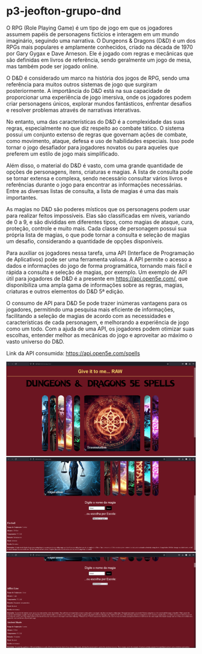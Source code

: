 # p3-jeofton-grupo-dnd

O RPG (Role Playing Game) é um tipo de jogo em que os jogadores assumem papéis de personagens fictícios e interagem em um mundo imaginário, seguindo uma narrativa. O Dungeons & Dragons (D&D) é um dos RPGs mais populares e amplamente conhecidos, criado na década de 1970 por Gary Gygax e Dave Arneson. Ele é jogado com regras e mecânicas que são definidas em livros de referência, sendo geralmente um jogo de mesa, mas também pode ser jogado online.

O D&D é considerado um marco na história dos jogos de RPG, sendo uma referência para muitos outros sistemas de jogo que surgiram posteriormente. A importância do D&D está na sua capacidade de proporcionar uma experiência de jogo imersiva, onde os jogadores podem criar personagens únicos, explorar mundos fantásticos, enfrentar desafios e resolver problemas através de narrativas interativas.

No entanto, uma das características do D&D é a complexidade das suas regras, especialmente no que diz respeito ao combate tático. O sistema possui um conjunto extenso de regras que governam ações de combate, como movimento, ataque, defesa e uso de habilidades especiais. Isso pode tornar o jogo desafiador para jogadores novatos ou para aqueles que preferem um estilo de jogo mais simplificado.

Além disso, o material do D&D é vasto, com uma grande quantidade de opções de personagens, itens, criaturas e magias. A lista de consulta pode se tornar extensa e complexa, sendo necessário consultar vários livros e referências durante o jogo para encontrar as informações necessárias. Entre as diversas listas de consulta, a lista de magias é uma das mais importantes.

As magias no D&D são poderes místicos que os personagens podem usar para realizar feitos impossíveis. Elas são classificadas em níveis, variando de 0 a 9, e são divididas em diferentes tipos, como magias de ataque, cura, proteção, controle e muito mais. Cada classe de personagem possui sua própria lista de magias, o que pode tornar a consulta e seleção de magias um desafio, considerando a quantidade de opções disponíveis.

Para auxiliar os jogadores nessa tarefa, uma API (Interface de Programação de Aplicativos) pode ser uma ferramenta valiosa. A API permite o acesso a dados e informações do jogo de forma programática, tornando mais fácil e rápida a consulta e seleção de magias, por exemplo. Um exemplo de API útil para jogadores de D&D é a presente em https://api.open5e.com/, que disponibiliza uma ampla gama de informações sobre as regras, magias, criaturas e outros elementos do D&D 5ª edição.

O consumo de API para D&D 5e pode trazer inúmeras vantagens para os jogadores, permitindo uma pesquisa mais eficiente de informações, facilitando a seleção de magias de acordo com as necessidades e características de cada personagem, e melhorando a experiência de jogo como um todo. Com a ajuda de uma API, os jogadores podem otimizar suas escolhas, entender melhor as mecânicas do jogo e aproveitar ao máximo o vasto universo do D&D.

Link da API consumida: https://api.open5e.com/spells

![Imagem do plano](img/primeiroprint.png)
![Imagem do plano](img/segundoprint.png)
![Imagem do plano](img/terceiroprint.png)